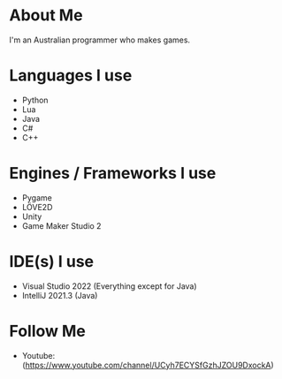 # About Me
I'm an Australian programmer who makes games.

# Languages I use
- Python
- Lua
- Java
- C#
- C++

# Engines / Frameworks I use
- Pygame
- LÖVE2D
- Unity
- Game Maker Studio 2

# IDE(s) I use
- Visual Studio 2022 (Everything except for Java)
- IntelliJ 2021.3 (Java)

# Follow Me
- Youtube: (https://www.youtube.com/channel/UCyh7ECYSfGzhJZOU9DxockA)

<!---
BlueManDev/BlueManDev is a ✨ special ✨ repository because its `README.md` (this file) appears on your GitHub profile.
You can click the Preview link to take a look at your changes.
--->
